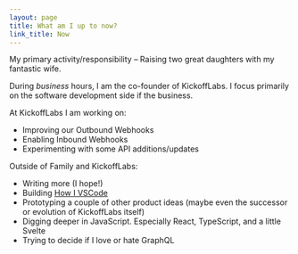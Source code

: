 ```yaml
---
layout: page
title: What am I up to now?
link_title: Now
---
```


My primary activity/responsibility – Raising two great daughters with my fantastic wife.

During _business_ hours, I am the co-founder of KickoffLabs. I focus primarily on the software development side if the business.

At KickoffLabs I am working on:

- Improving our Outbound Webhooks
- Enabling Inbound Webhooks
- Experimenting with some API additions/updates

Outside of Family and KickoffLabs:

- Writing more (I hope!)
- Building [How I VSCode](https://howivscode.com)
- Prototyping a couple of other product ideas (maybe even the successor or evolution of KickoffLabs itself)
- Digging deeper in JavaScript. Especially React, TypeScript, and a little Svelte
- Trying to decide if I love or hate GraphQL
